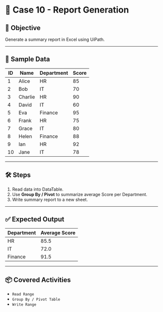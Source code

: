 # 📘 Case 10 - Report Generation

## 🎯 Objective
Generate a summary report in Excel using UiPath.

---

## 📝 Sample Data
| ID  | Name    | Department | Score |
|-----|---------|-----------|-------|
| 1   | Alice   | HR        | 85    |
| 2   | Bob     | IT        | 70    |
| 3   | Charlie | HR        | 90    |
| 4   | David   | IT        | 60    |
| 5   | Eva     | Finance   | 95    |
| 6   | Frank   | HR        | 75    |
| 7   | Grace   | IT        | 80    |
| 8   | Helen   | Finance   | 88    |
| 9   | Ian     | HR        | 92    |
| 10  | Jane    | IT        | 78    |

---

## 🛠️ Steps
1. Read data into DataTable.
2. Use **Group By / Pivot** to summarize average Score per Department.
3. Write summary report to a new sheet.

---

## ✅ Expected Output
| Department | Average Score |
|------------|---------------|
| HR         | 85.5          |
| IT         | 72.0          |
| Finance    | 91.5          |

---

## 📦 Covered Activities
- `Read Range`  
- `Group By / Pivot Table`  
- `Write Range`
